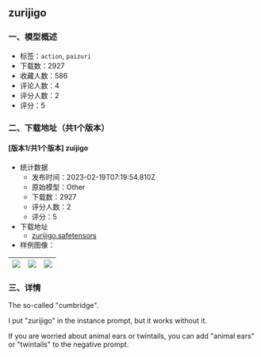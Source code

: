 ## zurijigo
### 一、模型概述

- 标签：`action`, `paizuri`
- 下载数：2927
- 收藏人数：586
- 评论人数：4
- 评分人数：2
- 评分：5

### 二、下载地址（共1个版本）

#### [版本1/共1个版本] zuijigo

- 统计数据
  - 发布时间：2023-02-19T07:19:54.810Z
  - 原始模型：Other
  - 下载数：2927
  - 评分人数：2
  - 评分：5
- 下载地址
  - [zurijigo.safetensors](https://civitai.com/api/download/models/12483)
- 样例图像：

| <img src="https://image.civitai.com/xG1nkqKTMzGDvpLrqFT7WA/2635371e-e6a9-498e-f7db-1a674caa0600/width=450/120192.jpeg" /> | <img src="https://image.civitai.com/xG1nkqKTMzGDvpLrqFT7WA/298c5c75-e2ef-4c3e-8daf-a1c2b4496500/width=450/120194.jpeg" /> | <img src="https://image.civitai.com/xG1nkqKTMzGDvpLrqFT7WA/c61b8501-20e7-445f-3563-59ae720e5c00/width=450/120193.jpeg" /> |
| ---- | ---- | ---- |


### 三、详情
<p>The so-called "cumbridge".</p><p>I put "zurijigo" in the instance prompt, but it works without it.</p><p>If you are worried about animal ears or twintails, you can add "animal ears" or "twintails" to the negative prompt.</p>
